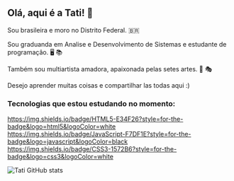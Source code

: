 ## Olá, aqui é a Tati! 👋

Sou brasileira e moro no Distrito Federal. 🇧🇷

Sou graduanda em Analise e Desenvolvimento de Sistemas e estudante de programaçâo. 🖥️ 📚

Também sou multiartista amadora, apaixonada pelas setes artes. 🎨 🎭 

Desejo aprender muitas coisas e compartilhar las todas aqui :)

### Tecnologias que estou estudando no momento:

https://img.shields.io/badge/HTML5-E34F26?style=for-the-badge&logo=html5&logoColor=white https://img.shields.io/badge/JavaScript-F7DF1E?style=for-the-badge&logo=javascript&logoColor=black https://img.shields.io/badge/CSS3-1572B6?style=for-the-badge&logo=css3&logoColor=white
	





![Tati GitHub stats](https://github-readme-stats.vercel.app/api?username=tatianecarolli&show_icons=true&theme=dark)
